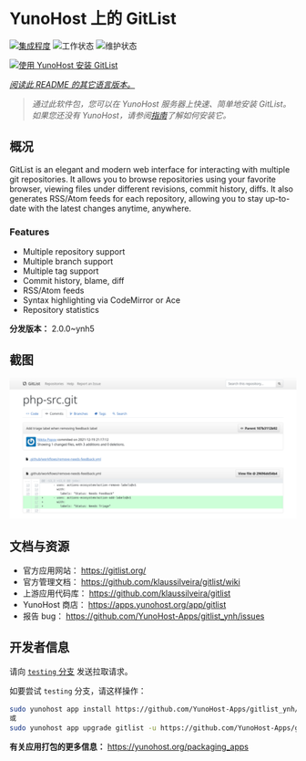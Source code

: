 <!--
注意：此 README 由 <https://github.com/YunoHost/apps/tree/master/tools/readme_generator> 自动生成
请勿手动编辑。
-->

# YunoHost 上的 GitList

[![集成程度](https://dash.yunohost.org/integration/gitlist.svg)](https://dash.yunohost.org/appci/app/gitlist) ![工作状态](https://ci-apps.yunohost.org/ci/badges/gitlist.status.svg) ![维护状态](https://ci-apps.yunohost.org/ci/badges/gitlist.maintain.svg)

[![使用 YunoHost 安装 GitList](https://install-app.yunohost.org/install-with-yunohost.svg)](https://install-app.yunohost.org/?app=gitlist)

*[阅读此 README 的其它语言版本。](./ALL_README.md)*

> *通过此软件包，您可以在 YunoHost 服务器上快速、简单地安装 GitList。*  
> *如果您还没有 YunoHost，请参阅[指南](https://yunohost.org/install)了解如何安装它。*

## 概况

GitList is an elegant and modern web interface for interacting with multiple git repositories. It allows you to browse repositories using your favorite browser, viewing files under different revisions, commit history, diffs. It also generates RSS/Atom feeds for each repository, allowing you to stay up-to-date with the latest changes anytime, anywhere.

### Features

- Multiple repository support
- Multiple branch support
- Multiple tag support
- Commit history, blame, diff
- RSS/Atom feeds
- Syntax highlighting via CodeMirror or Ace
- Repository statistics


**分发版本：** 2.0.0~ynh5

## 截图

![GitList 的截图](./doc/screenshots/screenshot.png)

## 文档与资源

- 官方应用网站： <https://gitlist.org/>
- 官方管理文档： <https://github.com/klaussilveira/gitlist/wiki>
- 上游应用代码库： <https://github.com/klaussilveira/gitlist>
- YunoHost 商店： <https://apps.yunohost.org/app/gitlist>
- 报告 bug： <https://github.com/YunoHost-Apps/gitlist_ynh/issues>

## 开发者信息

请向 [`testing` 分支](https://github.com/YunoHost-Apps/gitlist_ynh/tree/testing) 发送拉取请求。

如要尝试 `testing` 分支，请这样操作：

```bash
sudo yunohost app install https://github.com/YunoHost-Apps/gitlist_ynh/tree/testing --debug
或
sudo yunohost app upgrade gitlist -u https://github.com/YunoHost-Apps/gitlist_ynh/tree/testing --debug
```

**有关应用打包的更多信息：** <https://yunohost.org/packaging_apps>
